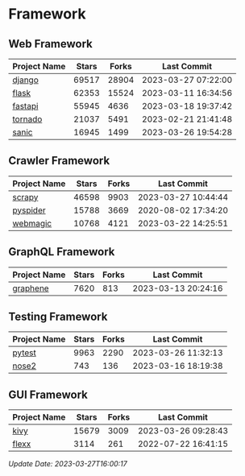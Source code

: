 # Framework

## Web Framework
| Project Name | Stars | Forks | Last Commit |
| ------------ | ----- | ----- | ----------- |
| [django](https://github.com/django/django) | 69517 | 28904 | 2023-03-27 07:22:00 |
| [flask](https://github.com/pallets/flask) | 62353 | 15524 | 2023-03-11 16:34:56 |
| [fastapi](https://github.com/tiangolo/fastapi) | 55945 | 4636 | 2023-03-18 19:37:42 |
| [tornado](https://github.com/tornadoweb/tornado) | 21037 | 5491 | 2023-02-21 21:41:48 |
| [sanic](https://github.com/sanic-org/sanic) | 16945 | 1499 | 2023-03-26 19:54:28 |

## Crawler Framework
| Project Name | Stars | Forks | Last Commit |
| ------------ | ----- | ----- | ----------- |
| [scrapy](https://github.com/scrapy/scrapy) | 46598 | 9903 | 2023-03-27 10:44:44 |
| [pyspider](https://github.com/binux/pyspider) | 15788 | 3669 | 2020-08-02 17:34:20 |
| [webmagic](https://github.com/code4craft/webmagic) | 10768 | 4121 | 2023-03-22 14:25:51 |

## GraphQL Framework
| Project Name | Stars | Forks | Last Commit |
| ------------ | ----- | ----- | ----------- |
| [graphene](https://github.com/graphql-python/graphene) | 7620 | 813 | 2023-03-13 20:24:16 |

## Testing Framework
| Project Name | Stars | Forks | Last Commit |
| ------------ | ----- | ----- | ----------- |
| [pytest](https://github.com/pytest-dev/pytest) | 9963 | 2290 | 2023-03-26 11:32:13 |
| [nose2](https://github.com/nose-devs/nose2) | 743 | 136 | 2023-03-16 18:19:38 |

## GUI Framework
| Project Name | Stars | Forks | Last Commit |
| ------------ | ----- | ----- | ----------- |
| [kivy](https://github.com/kivy/kivy) | 15679 | 3009 | 2023-03-26 09:28:43 |
| [flexx](https://github.com/flexxui/flexx) | 3114 | 261 | 2022-07-22 16:41:15 |

*Update Date: 2023-03-27T16:00:17*